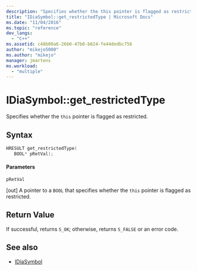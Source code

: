 ```yaml
---
description: "Specifies whether the this pointer is flagged as restricted."
title: "IDiaSymbol::get_restrictedType | Microsoft Docs"
ms.date: "11/04/2016"
ms.topic: "reference"
dev_langs:
  - "C++"
ms.assetid: c48b00a6-26b0-47b0-b824-fe44dedbc756
author: "mikejo5000"
ms.author: "mikejo"
manager: jmartens
ms.workload:
  - "multiple"
---
```

# IDiaSymbol::get_restrictedType
Specifies whether the `this` pointer is flagged as restricted.

## Syntax

```C++
HRESULT get_restrictedType(
   BOOL* pRetVal);
```

#### Parameters
 `pRetVal`

[out] A pointer to a `BOOL` that specifies whether the `this` pointer is flagged as restricted.

## Return Value
 If successful, returns `S_OK`; otherwise, returns `S_FALSE` or an error code.

## See also
- [IDiaSymbol](../../debugger/debug-interface-access/idiasymbol.md)
